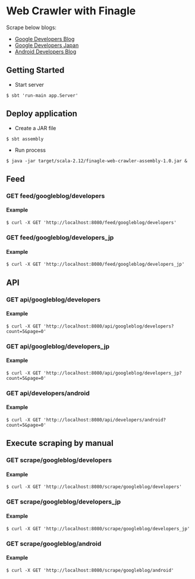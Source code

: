 # Web Crawler with Finagle
Scrape below blogs:
- [Google Developers Blog](https://developers.googleblog.com/)
- [Google Developers Japan](https://developers-jp.googleblog.com/)
- [Android Developers Blog](https://android-developers.googleblog.com/)

## Getting Started
* Start server

```
$ sbt 'run-main app.Server'
```

## Deploy application
* Create a JAR file

```
$ sbt assembly

```

* Run process

```
$ java -jar target/scala-2.12/finagle-web-crawler-assembly-1.0.jar &
```

## Feed
### GET feed/googleblog/developers
#### Example

```
$ curl -X GET 'http://localhost:8080/feed/googleblog/developers'
```

### GET feed/googleblog/developers_jp
#### Example

```
$ curl -X GET 'http://localhost:8080/feed/googleblog/developers_jp'
```

## API
### GET api/googleblog/developers
#### Example

```
$ curl -X GET 'http://localhost:8080/api/googleblog/developers?count=5&page=0'
```

### GET api/googleblog/developers_jp
#### Example

```
$ curl -X GET 'http://localhost:8080/api/googleblog/developers_jp?count=5&page=0'
```

### GET api/developers/android
#### Example

```
$ curl -X GET 'http://localhost:8080/api/developers/android?count=5&page=0'
```
## Execute scraping by manual
### GET scrape/googleblog/developers
#### Example

```
$ curl -X GET 'http://localhost:8080/scrape/googleblog/developers'
```

### GET scrape/googleblog/developers_jp
#### Example

```
$ curl -X GET 'http://localhost:8080/scrape/googleblog/developers_jp'
```

### GET scrape/googleblog/android
#### Example

```
$ curl -X GET 'http://localhost:8080/scrape/googleblog/android'
```
